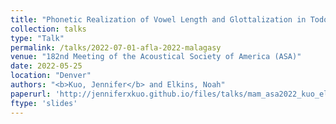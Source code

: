 ```yaml
---
title: "Phonetic Realization of Vowel Length and Glottalization in Todos Santos Mam"
collection: talks
type: "Talk"
permalink: /talks/2022-07-01-afla-2022-malagasy
venue: "182nd Meeting of the Acoustical Society of America (ASA)"
date: 2022-05-25
location: "Denver"
authors: "<b>Kuo, Jennifer</b> and Elkins, Noah"
paperurl: 'http://jenniferxkuo.github.io/files/talks/mam_asa2022_kuo_elkins.pdf'
ftype: 'slides'
---
```

